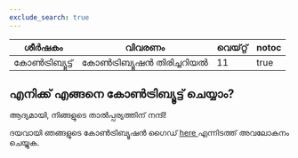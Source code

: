 ```yaml
---
exclude_search: true
---
```

| ശീർഷകം     | വിവരണം                | വെയ്റ്റ് | notoc |
| ---------- | --------------------- | ----- | ----- |
| കോൺട്രിബ്യൂട്ട് | കോൺട്രിബ്യൂഷൻ തിരിച്ചറിയൽ | 11    | true  |

## എനിക്ക് എങ്ങനെ കോൺട്രിബ്യൂട്ട് ചെയ്യാം?

ആദ്യമായി, നിങ്ങളുടെ താൽപ്പര്യത്തിന് നന്ദി!

ദയവായി ഞങ്ങളുടെ കോൺട്രിബ്യൂഷൻ ഗൈഡ് [here ](https://github.com/falcosecurity/.github/blob/master/CONTRIBUTING.md) എന്നിടത്ത് അവലോകനം ചെയ്യുക.

